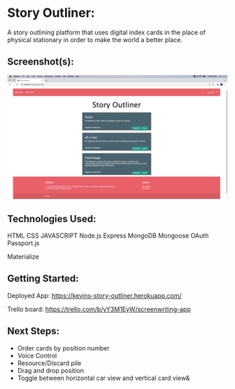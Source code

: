 # Story Outliner:
A story outlining platform that uses digital index cards in the place of physical stationary in order to make the world a better place.

## Screenshot(s): 
<img src="/screenshot.png" alt="index view of app">

## Technologies Used:
HTML
CSS
JAVASCRIPT
Node.js
Express
MongoDB
Mongoose
OAuth
Passport.js

Materialize

## Getting Started: 
Deployed App: https://kevins-story-outliner.herokuapp.com/

Trello board: https://trello.com/b/yY3M1EyW/screenwriting-app

## Next Steps: 
- Order cards by position number
- Voice Control
- Resource/Discard pile
- Drag and drop position
- Toggle between horizontal car view and vertical card view&